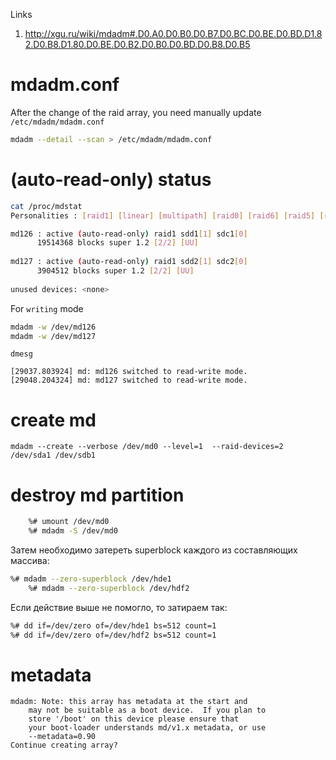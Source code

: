 Links
1. http://xgu.ru/wiki/mdadm#.D0.A0.D0.B0.D0.B7.D0.BC.D0.BE.D0.BD.D1.82.D0.B8.D1.80.D0.BE.D0.B2.D0.B0.D0.BD.D0.B8.D0.B5

# mdadm.conf
After the change of the raid array, you need manually update `/etc/mdadm/mdadm.conf`
```bash
mdadm --detail --scan > /etc/mdadm/mdadm.conf
```

#  (auto-read-only) status
```bash
cat /proc/mdstat 
Personalities : [raid1] [linear] [multipath] [raid0] [raid6] [raid5] [raid4] [raid10] 

md126 : active (auto-read-only) raid1 sdd1[1] sdc1[0]
      19514368 blocks super 1.2 [2/2] [UU]
      
md127 : active (auto-read-only) raid1 sdd2[1] sdc2[0]
      3904512 blocks super 1.2 [2/2] [UU]
      
unused devices: <none>
```
For `writing` mode
```bash
mdadm -w /dev/md126
mdadm -w /dev/md127
```
`dmesg`
```
[29037.803924] md: md126 switched to read-write mode.
[29048.204324] md: md127 switched to read-write mode.
```

# create md 
```
mdadm --create --verbose /dev/md0 --level=1  --raid-devices=2 /dev/sda1 /dev/sdb1
```

# destroy md partition
```bash
    %# umount /dev/md0
    %# mdadm -S /dev/md0
```
Затем необходимо затереть superblock каждого из составляющих массива:
```bash
%# mdadm --zero-superblock /dev/hde1
    %# mdadm --zero-superblock /dev/hdf2
```
Если действие выше не помогло, то затираем так:
```bash
%# dd if=/dev/zero of=/dev/hde1 bs=512 count=1
%# dd if=/dev/zero of=/dev/hdf2 bs=512 count=1
```    

# metadata

```mdadm /dev/md128 --create --level=1 --raid-devices=2 /dev/sdc3 /dev/sdd3
mdadm: Note: this array has metadata at the start and
    may not be suitable as a boot device.  If you plan to
    store '/boot' on this device please ensure that
    your boot-loader understands md/v1.x metadata, or use
    --metadata=0.90
Continue creating array?
```
